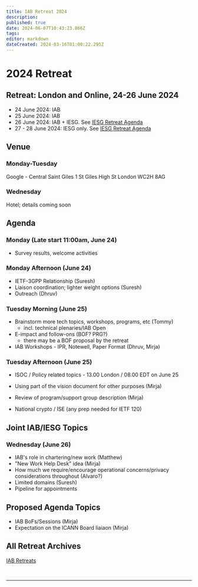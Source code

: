 ```yaml
---
title: IAB Retreat 2024
description: 
published: true
date: 2024-06-07T10:43:23.866Z
tags: 
editor: markdown
dateCreated: 2024-03-16T01:00:22.295Z
---
```


# 2024 Retreat

## Retreat: London and Online, 24-26 June 2024

* 24 June 2024: IAB 
* 25 June 2024: IAB 
* 26 June 2024: IAB + IESG. See [IESG Retreat Agenda](https://wiki.ietf.org/en/group/iesg/RetreatInfo)
* 27 - 28 June 2024: IESG only.  See [IESG Retreat Agenda](https://wiki.ietf.org/en/group/iesg/RetreatInfo)

## Venue

### Monday-Tuesday
Google - Central Saint Giles
1 St Giles High St
London
WC2H 8AG

### Wednesday
Hotel; details coming soon

## Agenda

### Monday (Late start 11:00am, June 24)

- Survey results, welcome activities

### Monday Afternoon (June 24)

- IETF-3GPP Relationship (Suresh)
- Liaison coordination; lighter weight options (Suresh)
- Outreach (Dhruv)

### Tuesday Morning (June 25)

- Brainstorm more tech topics, workshops, programs, etc (Tommy)
  - incl. technical plenaries/IAB Open
- E-impact and follow-ons (BOF? PRG?) 
  - there may be a BOF proposal by the retreat
- IAB Workshops - IPR, Notewell, Paper Format (Dhruv, Mirja)

### Tuesday Afternoon (June 25)

- ISOC / Policy related topics - 13.00 London / 08.00 EDT on June 25

- Using part of the vision document for other purposes (Mirja)

- Review of program/support group description (Mirja)
- National crypto / ISE (any prep needed for IETF 120)

## Joint IAB/IESG Topics

### Wednesday (June 26)
  
- IAB's role in chartering/new work (Matthew)
- "New Work Help Desk" idea (Mirja)
- How much we require/encourage operational concerns/privacy considerations throughout (Alvaro?)
- Limited domains (Suresh)
- Pipeline for appointments

## Proposed Agenda Topics
- IAB BoFs/Sessions (Mirja)
- Expectation on the ICANN Board liaiaon (Mirja)

 
## All Retreat Archives
[IAB Retreats](/group/iab/IAB_Retreats)

&nbsp;
&nbsp;
&nbsp;

---
